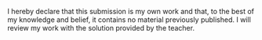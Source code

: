 I hereby declare that this submission is my own work and that, to the best of my knowledge and belief, it contains no material previously published. I will review my work with the solution provided by the teacher.
